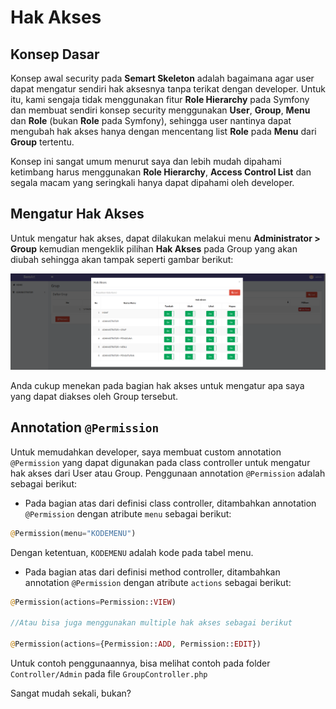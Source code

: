 # Hak Akses

## Konsep Dasar

Konsep awal security pada **Semart Skeleton** adalah bagaimana agar user dapat mengatur sendiri hak aksesnya tanpa terikat dengan developer. Untuk itu,
kami sengaja tidak menggunakan fitur **Role Hierarchy** pada Symfony dan membuat sendiri konsep security menggunakan **User**, **Group**, **Menu** dan **Role** (bukan **Role** pada Symfony),
sehingga user nantinya dapat mengubah hak akses hanya dengan mencentang list **Role** pada **Menu** dari **Group** tertentu.


Konsep ini sangat umum menurut saya dan lebih mudah dipahami ketimbang harus menggunakan **Role Hierarchy**, **Access Control List** dan segala macam yang seringkali hanya dapat dipahami oleh developer.


## Mengatur Hak Akses

Untuk mengatur hak akses, dapat dilakukan melakui menu **Administrator > Group** kemudian mengeklik pilihan **Hak Akses** pada Group yang akan diubah sehingga akan tampak seperti gambar berikut:

![Role List](imgs/roles.png "Role List")

Anda cukup menekan pada bagian hak akses untuk mengatur apa saya yang dapat diakses oleh Group tersebut.

## Annotation `@Permission`

Untuk memudahkan developer, saya membuat custom annotation `@Permission` yang dapat digunakan pada class controller untuk mengatur hak akses dari User atau Group. Penggunaan annotation `@Permission` adalah sebagai berikut:

- Pada bagian atas dari definisi class controller, ditambahkan annotation `@Permission` dengan atribute `menu` sebagai berikut:

```php
@Permission(menu="KODEMENU")
``` 

Dengan ketentuan, `KODEMENU` adalah kode pada tabel menu.


- Pada bagian atas dari definisi method controller, ditambahkan annotation `@Permission` dengan atribute `actions` sebagai berikut:

```php
@Permission(actions=Permission::VIEW)

//Atau bisa juga menggunakan multiple hak akses sebagai berikut

@Permission(actions={Permission::ADD, Permission::EDIT})
```

Untuk contoh penggunaannya, bisa melihat contoh pada folder `Controller/Admin` pada file `GroupController.php`

Sangat mudah sekali, bukan? 
